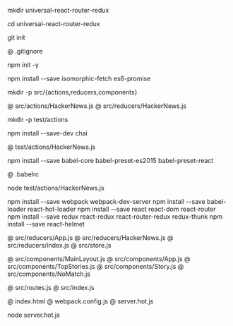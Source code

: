 mkdir universal-react-router-redux

cd universal-react-router-redux

git init

@ .gitignore

npm init -y

npm install --save isomorphic-fetch es6-promise

mkdir -p src/{actions,reducers,components}

@ src/actions/HackerNews.js
@ src/reducers/HackerNews.js

mkdir -p test/actions

npm install --save-dev chai

@ test/actions/HackerNews.js

npm install --save babel-core babel-preset-es2015 babel-preset-react

@ .babelrc

node test/actions/HackerNews.js

npm install --save webpack webpack-dev-server
npm install --save babel-loader react-hot-loader
npm install --save react react-dom react-router
npm install --save redux react-redux react-router-redux redux-thunk
npm install --save react-helmet

@ src/reducers/App.js
@ src/reducers/HackerNews.js
@ src/reducers/index.js
@ src/store.js

@ src/components/MainLayout.js
@ src/components/App.js
@ src/components/TopStories.js
@ src/components/Story.js
@ src/components/NoMatch.js

@ src/routes.js
@ src/index.js

@ index.html
@ webpack.config.js
@ server.hot.js

node server.hot.js
